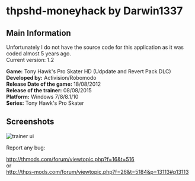 # thpshd-moneyhack by Darwin1337

## Main Information

Unfortunately I do not have the source code for this application as it was coded almost 5 years ago.  
Current version: 1.2

**Game:** Tony Hawk's Pro Skater HD (Udpdate and Revert Pack DLC)  
**Developed by:** Activision/Robomodo  
**Release Date of the game:** 18/08/2012  
**Release of the trainer:** 08/08/2015  
**Platform:** Windows 7/8/8.1/10  
**Series:** Tony Hawk's Pro Skater  

## Screenshots

![trainer ui](http://i.imgur.com/j1E96JZ.png)

Report any bug:  
  
http://thmods.com/forum/viewtopic.php?f=16&t=516  
or  
http://thps-mods.com/forum/viewtopic.php?f=26&t=5184&p=13113#p13113  
